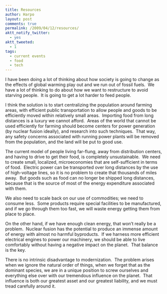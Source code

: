 ```yaml
---
title: Resources
author: Harpo
layout: post
comments: true
permalink: /2009/04/12/resources/
aktt_notify_twitter:
  - yes
aktt_tweeted:
  - 1
tags:
  - current events
  - food
  - tech
---
```

I have been doing a lot of thinking about how society is going to change as the effects of global warming play out and we run out of fossil fuels.  We have a lot of thinking to do about how we want to restructure to avoid starving people.  It is going to get a lot harder to feed people.

I think the solution is to start centralizing the population around farming areas, with efficient public transportation to allow people and goods to be efficiently moved within relatively small areas.  Importing food from long distances is a luxury we cannot afford.  Areas of the world that cannot be used efficiently for farming should become centers for power generation (by nuclear fusion ideally), and research into such techniques.  That way, any safety concerns associated with running power plants will be removed from the population, and the land will be put to good use.

The current model of people living far-flung, away from distribution centers, and having to drive to get their food, is completely unsustainable.  We need to create small, localized, microeconomies that are self-sufficient in terms of food.  Electric power can be transported over long distances by the use of high-voltage lines, so it is no problem to create that thousands of miles away.  But goods such as food can no longer be shipped long distances, because that is the source of most of the energy expenditure associated with them.

We also need to scale back on our use of commodities; we need to consume less.  Some products require special facilities to be manufactured, and if we go through them too fast, we will waste energy getting them from place to place.

On the other hand, if we have enough clean energy, that won&#8217;t really be a problem.  Nuclear fusion has the potential to produce an immense amount of energy with almost no harmful byproducts.  If we harness more efficient electrical engines to power our machinery, we should be able to live comfortably without having a negative impact on the planet.  That balance is the key.

There is no intrinsic disadvantage to modernization.  The problem arises when we ignore the natural order of things, when we forget that as the dominant species, we are in a unique position to screw ourselves and everything else over with our tremendous influence on the planet.  That influence is both our greatest asset and our greatest liability, and we must tread carefully around it.